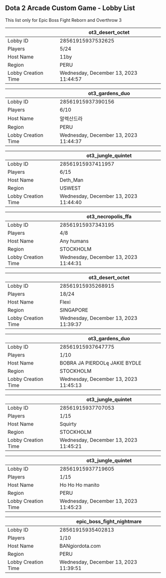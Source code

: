## Dota 2 Arcade Custom Game - Lobby List

This list only for Epic Boss Fight Reborn and Overthrow 3

|  | ot3_desert_octet |
| ------ | ------ |
| Lobby ID | 28561915937532625 |
| Players | 5/24 |
| Host Name | 11by |
| Region | PERU |
| Lobby Creation Time | Wednesday, December 13, 2023 11:44:57 |


|  | ot3_gardens_duo |
| ------ | ------ |
| Lobby ID | 28561915937390156 |
| Players | 6/10 |
| Host Name | 알렉산드라 |
| Region | PERU |
| Lobby Creation Time | Wednesday, December 13, 2023 11:44:37 |


|  | ot3_jungle_quintet |
| ------ | ------ |
| Lobby ID | 28561915937411957 |
| Players | 6/15 |
| Host Name | Deth_Man |
| Region | USWEST |
| Lobby Creation Time | Wednesday, December 13, 2023 11:44:40 |


|  | ot3_necropolis_ffa |
| ------ | ------ |
| Lobby ID | 28561915937343195 |
| Players | 4/8 |
| Host Name | Any humans |
| Region | STOCKHOLM |
| Lobby Creation Time | Wednesday, December 13, 2023 11:44:31 |


|  | ot3_desert_octet |
| ------ | ------ |
| Lobby ID | 28561915935268915 |
| Players | 18/24 |
| Host Name | Flexi |
| Region | SINGAPORE |
| Lobby Creation Time | Wednesday, December 13, 2023 11:39:37 |


|  | ot3_gardens_duo |
| ------ | ------ |
| Lobby ID | 28561915937647775 |
| Players | 1/10 |
| Host Name | BOBRA JA PIERDOLę JAKIE BYDLE |
| Region | STOCKHOLM |
| Lobby Creation Time | Wednesday, December 13, 2023 11:45:13 |


|  | ot3_jungle_quintet |
| ------ | ------ |
| Lobby ID | 28561915937707053 |
| Players | 1/15 |
| Host Name | Squirty |
| Region | STOCKHOLM |
| Lobby Creation Time | Wednesday, December 13, 2023 11:45:21 |


|  | ot3_jungle_quintet |
| ------ | ------ |
| Lobby ID | 28561915937719605 |
| Players | 1/15 |
| Host Name | Ho Ho Ho manito |
| Region | PERU |
| Lobby Creation Time | Wednesday, December 13, 2023 11:45:23 |


|  | epic_boss_fight_nightmare |
| ------ | ------ |
| Lobby ID | 28561915935402813 |
| Players | 1/10 |
| Host Name | BANgiordota.com |
| Region | PERU |
| Lobby Creation Time | Wednesday, December 13, 2023 11:39:51 |


